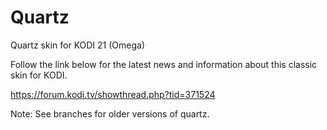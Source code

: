 # Quartz 


Quartz skin for KODI 21 (Omega)

Follow the link below for the latest news and information about this classic skin for KODI.

https://forum.kodi.tv/showthread.php?tid=371524

Note: See branches for older versions of quartz.
